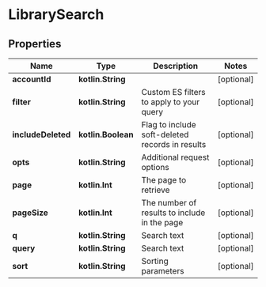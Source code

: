 
# LibrarySearch

## Properties
| Name | Type | Description | Notes |
| ------------ | ------------- | ------------- | ------------- |
| **accountId** | **kotlin.String** |  |  [optional] |
| **filter** | **kotlin.String** | Custom ES filters to apply to your query |  [optional] |
| **includeDeleted** | **kotlin.Boolean** | Flag to include soft-deleted records in results |  [optional] |
| **opts** | **kotlin.String** | Additional request options |  [optional] |
| **page** | **kotlin.Int** | The page to retrieve |  [optional] |
| **pageSize** | **kotlin.Int** | The number of results to include in the page |  [optional] |
| **q** | **kotlin.String** | Search text |  [optional] |
| **query** | **kotlin.String** | Search text |  [optional] |
| **sort** | **kotlin.String** | Sorting parameters |  [optional] |



